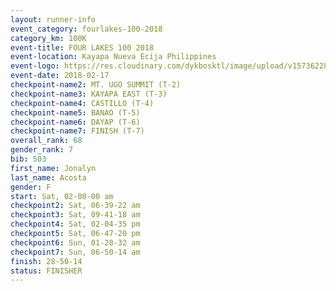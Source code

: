 ```yaml
---
layout: runner-info 
event_category: fourlakes-100-2018 
category_km: 100K 
event-title: FOUR LAKES 100 2018 
event-location: Kayapa Nueva Ecija Philippines 
event-logo: https://res.cloudinary.com/dykbosktl/image/upload/v1573622832/Logo/logo_1_hdutmh.jpg 
event-date: 2018-02-17 
checkpoint-name2: MT. UGO SUMMIT (T-2) 
checkpoint-name3: KAYAPA EAST (T-3) 
checkpoint-name4: CASTILLO (T-4) 
checkpoint-name5: BANAO (T-5) 
checkpoint-name6: DAYAP (T-6) 
checkpoint-name7: FINISH (T-7) 
overall_rank: 68
gender_rank: 7
bib: 503
first_name: Jonalyn
last_name: Acosta
gender: F
start: Sat, 02-00-00 am
checkpoint2: Sat, 06-39-22 am
checkpoint3: Sat, 09-41-18 am
checkpoint4: Sat, 02-04-35 pm
checkpoint5: Sat, 06-47-20 pm
checkpoint6: Sun, 01-28-32 am
checkpoint7: Sun, 06-50-14 am
finish: 28-50-14
status: FINISHER
---
```

